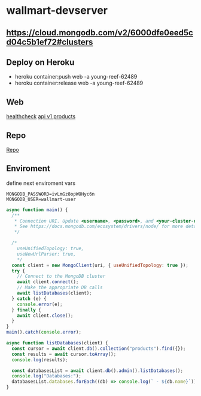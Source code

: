 # wallmart-devserver

## https://cloud.mongodb.com/v2/6000dfe0eed5cd04c5b1ef72#clusters

## Deploy on Heroku

- heroku container:push web -a young-reef-62489
- heroku container:release web -a young-reef-62489

## Web

[healthcheck](https://young-reef-62489.herokuapp.com/health)
[api v1 products](https://young-reef-62489.herokuapp.com/api/v1/products)

## Repo

[Repo](https://github.com/docentedev/wallmart-devserver)

## Enviroment

define next enviroment vars

```env
MONGODB_PASSWORD=ivLmGz8opWOHyc6n
MONGODB_USER=wallmart-user
```

```js
async function main() {
  /**
   * Connection URI. Update <username>, <password>, and <your-cluster-url> to reflect your cluster.
   * See https://docs.mongodb.com/ecosystem/drivers/node/ for more details
   */

  /*
    useUnifiedTopology: true,
    useNewUrlParser: true,
    */
  const client = new MongoClient(uri, { useUnifiedTopology: true });
  try {
    // Connect to the MongoDB cluster
    await client.connect();
    // Make the appropriate DB calls
    await listDatabases(client);
  } catch (e) {
    console.error(e);
  } finally {
    await client.close();
  }
}
main().catch(console.error);

async function listDatabases(client) {
  const cursor = await client.db().collection("products").find({});
  const results = await cursor.toArray();
  console.log(results);

  const databasesList = await client.db().admin().listDatabases();
  console.log("Databases:");
  databasesList.databases.forEach((db) => console.log(` - ${db.name}`));
}
```
